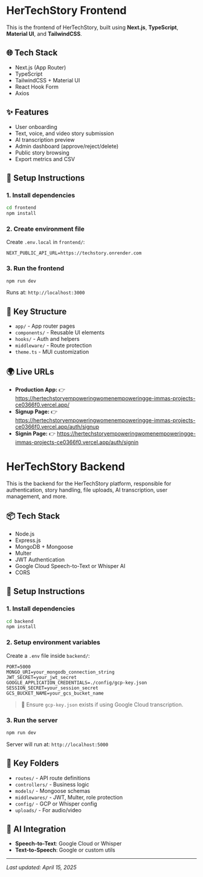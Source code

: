# HerTechStory Frontend

This is the frontend of HerTechStory, built using **Next.js**, **TypeScript**, **Material UI**, and **TailwindCSS**.

## 🌐 Tech Stack
- Next.js (App Router)
- TypeScript
- TailwindCSS + Material UI
- React Hook Form
- Axios

## ✨ Features
- User onboarding
- Text, voice, and video story submission
- AI transcription preview
- Admin dashboard (approve/reject/delete)
- Public story browsing
- Export metrics and CSV

## 🚀 Setup Instructions

### 1. Install dependencies
```bash
cd frontend
npm install
```

### 2. Create environment file
Create `.env.local` in `frontend/`:
```env
NEXT_PUBLIC_API_URL=https://techstory.onrender.com
```

### 3. Run the frontend
```bash
npm run dev
```

Runs at: `http://localhost:3000`

## 📁 Key Structure
- `app/` - App router pages
- `components/` - Reusable UI elements
- `hooks/` - Auth and helpers
- `middleware/` - Route protection
- `theme.ts` - MUI customization

## 🌍 Live URLs

- **Production App:** 👉 https://hertechstoryempoweringwomenempoweringge-immas-projects-ce0366f0.vercel.app/
- **Signup Page:** 👉 https://hertechstoryempoweringwomenempoweringge-immas-projects-ce0366f0.vercel.app/auth/signup
- **Signin Page:** 👉 https://hertechstoryempoweringwomenempoweringge-immas-projects-ce0366f0.vercel.app/auth/signin


# HerTechStory Backend

This is the backend for the HerTechStory platform, responsible for authentication, story handling, file uploads, AI transcription, user management, and more.

## 📦 Tech Stack
- Node.js
- Express.js
- MongoDB + Mongoose
- Multer
- JWT Authentication
- Google Cloud Speech-to-Text or Whisper AI
- CORS

## 🚀 Setup Instructions

### 1. Install dependencies
```bash
cd backend
npm install
```

### 2. Setup environment variables
Create a `.env` file inside `backend/`:
```env
PORT=5000
MONGO_URI=your_mongodb_connection_string
JWT_SECRET=your_jwt_secret
GOOGLE_APPLICATION_CREDENTIALS=./config/gcp-key.json
SESSION_SECRET=your_session_secret
GCS_BUCKET_NAME=your_gcs_bucket_name
```

> 📝 Ensure `gcp-key.json` exists if using Google Cloud transcription.

### 3. Run the server
```bash
npm run dev
```

Server will run at: `http://localhost:5000`

## 📁 Key Folders

- `routes/` - API route definitions
- `controllers/` - Business logic
- `models/` - Mongoose schemas
- `middlewares/` - JWT, Multer, role protection
- `config/` - GCP or Whisper config
- `uploads/` - For audio/video

## 🧠 AI Integration

- **Speech-to-Text**: Google Cloud or Whisper
- **Text-to-Speech**: Google or custom utils

---

_Last updated: April 15, 2025_
